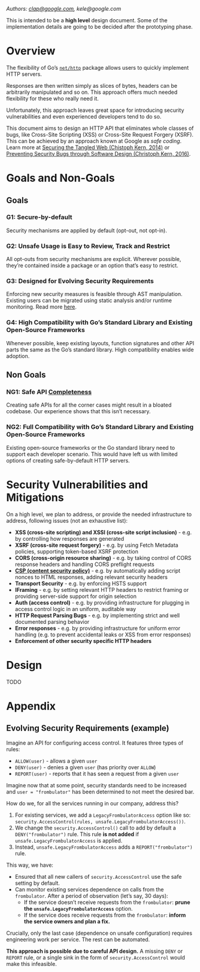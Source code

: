 _Authors: clap@google.com, kele@google.com_

This is intended to be a **high level** design document. Some of the
implementation details are going to be decided after the prototyping phase.

# Overview

The flexibility of Go’s [`net/http`](https://pkg.go.dev/net/http/) package
allows users to quickly implement HTTP servers.

Responses are then written simply as slices of bytes, headers can be arbitrarily
manipulated and so on. This approach offers much needed flexibility for these
who really need it.

Unfortunately, this approach leaves great space for introducing security
vulnerabilities and even experienced developers tend to do so.

This document aims to design an HTTP API that eliminates whole classes of bugs,
like Cross-Site Scripting (XSS) or Cross-Site Request Forgery (XSRF). This can
be achieved by an approach known at Google as _safe coding_. Learn more at
[Securing the Tangled Web (Chistoph Kern, 2014)](http://static.googleusercontent.com/media/research.google.com/en//pubs/archive/42934.pdf)
or
[Preventing Security Bugs through Software Design (Christoph Kern, 2016)](https://www.youtube.com/watch?v=ccfEu-Jj0as).

# Goals and Non-Goals

## Goals

### G1: Secure-by-default

Security mechanisms are applied by default (opt-out, not opt-in).

### G2: Unsafe Usage is Easy to Review, Track and Restrict

All opt-outs from security mechanisms are explicit. Wherever possible, they’re
contained inside a package or an option that’s easy to restrict.

### G3: Designed for Evolving Security Requirements

Enforcing new security measures is feasible through AST manipulation. Existing
users can be migrated using static analysis and/or runtime monitoring. Read more
[here](#evolving-security-requirements-example-hardening-workflow).

### G4: High Compatibility with Go’s Standard Library and Existing Open-Source Frameworks

Whenever possible, keep existing layouts, function signatures and other API
parts the same as the Go’s standard library. High compatibility enables wide
adoption.

## Non Goals

### NG1: Safe API [Completeness](<https://en.wikipedia.org/wiki/Completeness_(logic)>)

Creating safe APIs for all the corner cases might result in a bloated codebase.
Our experience shows that this isn’t necessary.

### NG2: Full Compatibility with Go’s Standard Library and Existing Open-Source Frameworks

Existing open-source frameworks or the Go standard library need to support each
developer scenario. This would have left us with limited options of creating
safe-by-default HTTP servers.

# Security Vulnerabilities and Mitigations

On a high level, we plan to address, or provide the needed infrastructure to
address, following issues (not an exhaustive list):

- **XSS (cross-site scripting) and XSSI (cross-site script inclusion)** - e.g.
  by controlling how responses are generated
- **XSRF (cross-site request forgery)** - e.g. by using Fetch Metadata policies,
  supporting token-based XSRF protection
- **CORS (cross-origin resource sharing)** - e.g. by taking control of CORS
  response headers and handling CORS preflight requests
- [**CSP (content security policy)**](https://csp.withgoogle.com/docs/index.html) -
  e.g. by automatically adding script nonces to HTML responses, adding relevant
  security headers
- **Transport Security** - e.g. by enforcing HSTS support
- **IFraming** - e.g. by setting relevant HTTP headers to restrict framing or
  providing server-side support for origin selection
- **Auth (access control)** - e.g. by providing infrastructure for plugging in
  access control logic in an uniform, auditable way
- **HTTP Request Parsing Bugs** - e.g. by implementing strict and well
  documented parsing behavior
- **Error responses** - e.g. by providing infrastructure for uniform error
  handling (e.g. to prevent accidental leaks or XSS from error responses)
- **Enforcement of other security specific HTTP headers**

# Design

TODO

# Appendix

## Evolving Security Requirements (example)

Imagine an API for configuring access control. It features three types of rules:

- `ALLOW(user)` - allows a given `user`
- `DENY(user)` - denies a given `user` (has priority over `ALLOW`)
- `REPORT(user)` - reports that it has seen a request from a given `user`

Imagine now that at some point, security standards need to be increased and
`user = "frombulator"` has been determined to not meet the desired bar.

How do we, for all the services running in our company, address this?

1.  For existing services, we add a `LegacyFrombulatorAccess` option like so:
    `security.AccessControl(rules, unsafe.LegacyFrombulatorAccess())`.
1.  We change the `security.AccessControl()` call to add by default a
    `DENY("frombulator")` rule. This rule **is not added** if
    `unsafe.LegacyFrombulatorAccess` is applied.
1.  Instead, `unsafe.LegacyFrombulatorAccess` adds a `REPORT("frombulator")`
    rule.

This way, we have:

- Ensured that all new callers of `security.AccessControl` use the safe setting
  by default.
- Can monitor existing services dependence on calls from the `frombulator`.
  After a period of observation (let’s say, 30 days):
  - If the service doesn’t receive requests from the `frombulator`: **prune the
    `unsafe.LegacyFrombulatorAccess`** option.
  - If the service does receive requests from the `frombulator`: **inform the
    service owners and plan a fix.**

Crucially, only the last case (dependence on unsafe configuration) requires
engineering work per service. The rest can be automated.

**This approach is possible due to careful API design.** A missing `DENY` or
`REPORT` rule, or a single sink in the form of `security.AccessControl` would
make this infeasible.
